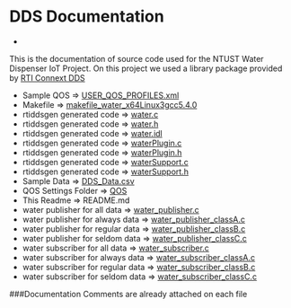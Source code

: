 # DDS Documentation
-
This is the documentation of source code used for the NTUST Water Dispenser IoT Project. On this project we used a library package provided by [RTI Connext DDS](https://www.rti.com/products)

- Sample QOS => [USER_QOS_PROFILES.xml](./USER_QOS_PROFILES.xml)
- Makefile => [makefile_water_x64Linux3gcc5.4.0](./makefile_water_x64Linux3gcc5.4.0)
- rtiddsgen generated code => [water.c](./water.c)
- rtiddsgen generated code => [water.h](./water.h)
- rtiddsgen generated code => [water.idl](./water.idl)
- rtiddsgen generated code => [waterPlugin.c](./waterPlugin.c)
- rtiddsgen generated code => [waterPlugin.h](./waterPlugin.h)
- rtiddsgen generated code => [waterSupport.c](./waterSupport.c)
- rtiddsgen generated code => [waterSupport.h](./waterSupport.h)
- Sample Data => [DDS_Data.csv](./DDS_Data.csv)
- QOS Settings Folder => [QOS](./QOS)
- This Readme => README.md
- water publisher for all data => [water_publisher.c](./water_publisher.c)
- water publisher for always data => [water_publisher_classA.c](./water_publisher_classA.c)
- water publisher for regular data => [water_publisher_classB.c](./water_publisher_classB.c)
- water publisher for seldom data => [water_publisher_classC.c](./water_publisher_classC.c)
- water subscriber for all data => [water_subscriber.c](./water_subscriber.c)
- water subscriber for always data => [water_subscriber_classA.c](./water_subscriber_classA.c)
- water subscriber for regular data => [water_subscriber_classB.c](./water_subscriber_classB.c)
- water subscriber for seldom data => [water_subscriber_classC.c](./water_subscriber_classC.c)

###Documentation Comments are already attached on each file